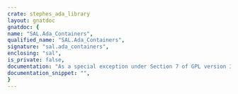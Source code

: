 ```yaml
---
crate: stephes_ada_library
layout: gnatdoc
gnatdoc: {
name: "SAL.Ada_Containers",
qualified_name: "SAL.Ada_Containers",
signature: "sal.ada_containers",
enclosing: "sal",
is_private: false,
documentation: "As a special exception under Section 7 of GPL version 3, you are granted\nadditional permissions described in the GCC Runtime Library Exception,\nversion 3.1, as published by the Free Software Foundation.",
documentation_snippet: "",
}
---
```

